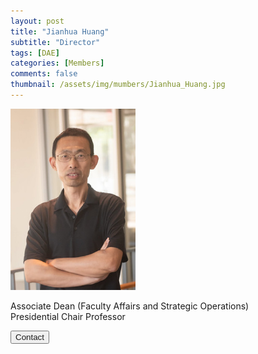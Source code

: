 ```yaml
---
layout: post
title: "Jianhua Huang"
subtitle: "Director"
tags: [DAE]
categories: [Members]
comments: false
thumbnail: /assets/img/mumbers/Jianhua_Huang.jpg
---
```


<!-- photo -->
<!-- size: 200px width use html-->
<img
    src="../../assets/img/mumbers/Jianhua_Huang.jpg"
    alt="Jianhua Huang"
    style="width: 200px;"
/>

<!-- bio -->
<p>
    Associate Dean (Faculty Affairs and Strategic Operations)
    <br />
    Presidential Chair Professor
</p>

<p>
    <button class="button">
    <a
        href="mailto: jhuang@cuhk.edu.cn"
        style="text-decoration: none"
        >Contact</a
    >
    </button>
</p>